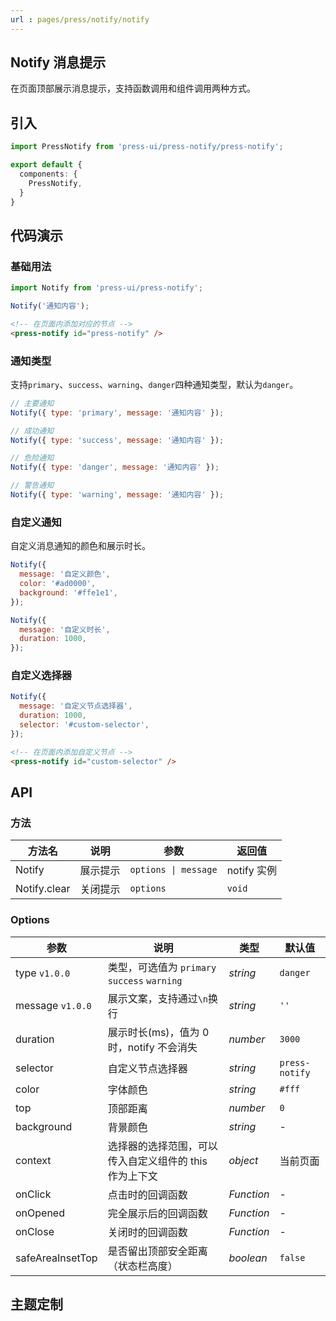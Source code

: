 ```yaml
---
url : pages/press/notify/notify
---
```


## Notify 消息提示

在页面顶部展示消息提示，支持函数调用和组件调用两种方式。

## 引入

```ts
import PressNotify from 'press-ui/press-notify/press-notify';

export default {
  components: {
    PressNotify,
  }
}
```

## 代码演示

### 基础用法

```js
import Notify from 'press-ui/press-notify';

Notify('通知内容');
```

```html
<!-- 在页面内添加对应的节点 -->
<press-notify id="press-notify" />
```

### 通知类型

支持`primary`、`success`、`warning`、`danger`四种通知类型，默认为`danger`。

```js
// 主要通知
Notify({ type: 'primary', message: '通知内容' });

// 成功通知
Notify({ type: 'success', message: '通知内容' });

// 危险通知
Notify({ type: 'danger', message: '通知内容' });

// 警告通知
Notify({ type: 'warning', message: '通知内容' });
```

### 自定义通知

自定义消息通知的颜色和展示时长。

```js
Notify({
  message: '自定义颜色',
  color: '#ad0000',
  background: '#ffe1e1',
});

Notify({
  message: '自定义时长',
  duration: 1000,
});
```

### 自定义选择器

```js
Notify({
  message: '自定义节点选择器',
  duration: 1000,
  selector: '#custom-selector',
});
```

```html
<!-- 在页面内添加自定义节点 -->
<press-notify id="custom-selector" />
```

## API

### 方法

| 方法名       | 说明     | 参数                 | 返回值      |
| ------------ | -------- | -------------------- | ----------- |
| Notify       | 展示提示 | `options \| message` | notify 实例 |
| Notify.clear | 关闭提示 | `options`            | `void`      |

### Options

| 参数             | 说明                                                   | 类型       | 默认值         |
| ---------------- | ------------------------------------------------------ | ---------- | -------------- |
| type `v1.0.0`    | 类型，可选值为 `primary` `success` `warning`           | _string_   | `danger`       |
| message `v1.0.0` | 展示文案，支持通过`\n`换行                             | _string_   | `''`           |
| duration         | 展示时长(ms)，值为 0 时，notify 不会消失               | _number_   | `3000`         |
| selector         | 自定义节点选择器                                       | _string_   | `press-notify` |
| color            | 字体颜色                                               | _string_   | `#fff`         |
| top              | 顶部距离                                               | _number_   | `0`            |
| background       | 背景颜色                                               | _string_   | -              |
| context          | 选择器的选择范围，可以传入自定义组件的 this 作为上下文 | _object_   | 当前页面       |
| onClick          | 点击时的回调函数                                       | _Function_ | -              |
| onOpened         | 完全展示后的回调函数                                   | _Function_ | -              |
| onClose          | 关闭时的回调函数                                       | _Function_ | -              |
| safeAreaInsetTop | 是否留出顶部安全距离（状态栏高度）                     | _boolean_  | `false`        |

## 主题定制

<theme-config />